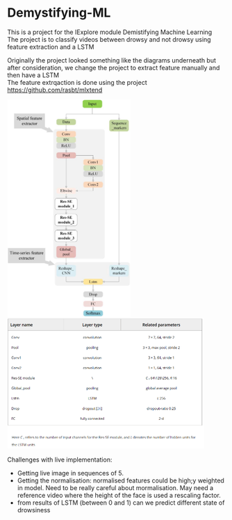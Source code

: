 # Demystifying-ML

This is a project for the IExplore module Demistifying Machine Learning  \
The project is to classify videos between drowsy and not drowsy using feature extraction and a LSTM 

Originally the project looked something like the diagrams underneath but after consideration, we change the project to extract feature manually and then have a LSTM  \
The feature extrqaction is done using the project https://github.com/rasbt/mlxtend

<img src="Architecture diagram.png" height="500"> <img src="Architecture table.png" height = "300">  


Challenges with live implementation:
- Getting live image in sequences of 5.
- Getting the normalisation: normalised features could be high;y weighted in model. Need to be really careful about mormalisation. May need a reference video where the height of the face is used a rescaling factor. 
- from results of LSTM (between 0 and 1) can we predict different state of drowsiness

